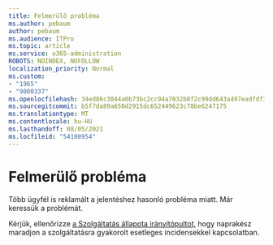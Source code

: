 ```yaml
---
title: Felmerülő probléma
ms.author: pebaum
author: pebaum
ms.audience: ITPro
ms.topic: article
ms.service: o365-administration
ROBOTS: NOINDEX, NOFOLLOW
localization_priority: Normal
ms.custom:
- "1965"
- "9000337"
ms.openlocfilehash: 34ed86c3044a0b73bc2cc94a7032b8f2c99dd643a497eadfdf3b26172c1200df
ms.sourcegitcommit: b5f7da89a650d2915dc652449623c78be6247175
ms.translationtype: MT
ms.contentlocale: hu-HU
ms.lasthandoff: 08/05/2021
ms.locfileid: "54108954"
---
```

# <a name="emerging-issue"></a>Felmerülő probléma

Több ügyfél is reklamált a jelentéshez hasonló probléma miatt. Már keressük a problémát.

Kérjük, ellenőrizze [a Szolgáltatás állapota irányítópultot,](https://admin.microsoft.com/adminportal/home#/servicehealth) hogy naprakész maradjon a szolgáltatásra gyakorolt esetleges incidensekkel kapcsolatban.